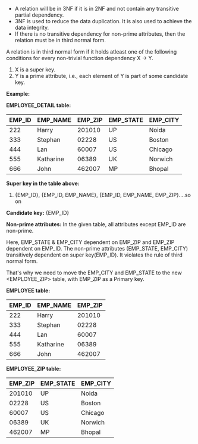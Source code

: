 - A relation will be in 3NF if it is in 2NF and not contain any transitive partial dependency.
- 3NF is used to reduce the data duplication. It is also used to achieve the data integrity.
- If there is no transitive dependency for non-prime attributes, then the relation must be in third normal form.

A relation is in third normal form if it holds atleast one of the following conditions for every non-trivial function dependency X → Y.

1.  X is a super key.
2.  Y is a prime attribute, i.e., each element of Y is part of some candidate key.

**Example:**

**EMPLOYEE_DETAIL table:**

| EMP_ID | EMP_NAME  | EMP_ZIP | EMP_STATE | EMP_CITY |
| ------ | --------- | ------- | --------- | -------- |
| 222    | Harry     | 201010  | UP        | Noida    |
| 333    | Stephan   | 02228   | US        | Boston   |
| 444    | Lan       | 60007   | US        | Chicago  |
| 555    | Katharine | 06389   | UK        | Norwich  |
| 666    | John      | 462007  | MP        | Bhopal   |

**Super key in the table above:**

1.  {EMP_ID}, {EMP_ID, EMP_NAME}, {EMP_ID, EMP_NAME, EMP_ZIP}....so on

**Candidate key:** {EMP_ID}

**Non-prime attributes:** In the given table, all attributes except EMP_ID are non-prime.

Here, EMP_STATE & EMP_CITY dependent on EMP_ZIP and EMP_ZIP dependent on EMP_ID. The non-prime attributes (EMP_STATE, EMP_CITY) transitively dependent on super key(EMP_ID). It violates the rule of third normal form.

That's why we need to move the EMP_CITY and EMP_STATE to the new <EMPLOYEE_ZIP> table, with EMP_ZIP as a Primary key.

**EMPLOYEE table:**

| EMP_ID | EMP_NAME  | EMP_ZIP |
| ------ | --------- | ------- |
| 222    | Harry     | 201010  |
| 333    | Stephan   | 02228   |
| 444    | Lan       | 60007   |
| 555    | Katharine | 06389   |
| 666    | John      | 462007  |

**EMPLOYEE_ZIP table:**

| EMP_ZIP | EMP_STATE | EMP_CITY |
| ------- | --------- | -------- |
| 201010  | UP        | Noida    |
| 02228   | US        | Boston   |
| 60007   | US        | Chicago  |
| 06389   | UK        | Norwich  |
| 462007  | MP        | Bhopal   |
